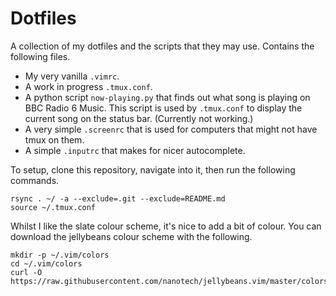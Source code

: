 # Dotfiles

A collection of my dotfiles and the scripts that they may use. Contains the following files.

- My very vanilla `.vimrc`.
- A work in progress `.tmux.conf`.
- A python script `now-playing.py` that finds out what song is playing on BBC Radio 6 Music. This script is used by `.tmux.conf` to display the current song on the status bar. (Currently not working.)
- A very simple `.screenrc` that is used for computers that might not have tmux on them.
- A simple `.inputrc` that makes for nicer autocomplete.

To setup, clone this repository, navigate into it, then run the following commands.

```
rsync . ~/ -a --exclude=.git --exclude=README.md
source ~/.tmux.conf
```

Whilst I like the slate colour scheme, it's nice to add a bit of colour. You can download the jellybeans colour scheme with the following.

```
mkdir -p ~/.vim/colors
cd ~/.vim/colors
curl -O https://raw.githubusercontent.com/nanotech/jellybeans.vim/master/colors/jellybeans.vim
```
